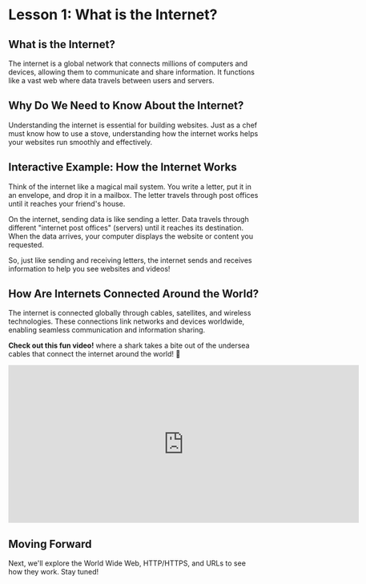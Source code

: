 # **Lesson 1: What is the Internet?**

## **What is the Internet?**
The internet is a global network that connects millions of computers and devices, allowing them to communicate and share information. It functions like a vast web where data travels between users and servers.

## **Why Do We Need to Know About the Internet?**
Understanding the internet is essential for building websites. Just as a chef must know how to use a stove, understanding how the internet works helps your websites run smoothly and effectively.

## **Interactive Example: How the Internet Works**

Think of the internet like a magical mail system. You write a letter, put it in an envelope, and drop it in a mailbox. The letter travels through post offices until it reaches your friend's house.

On the internet, sending data is like sending a letter. Data travels through different "internet post offices" (servers) until it reaches its destination. When the data arrives, your computer displays the website or content you requested.

So, just like sending and receiving letters, the internet sends and receives information to help you see websites and videos!

## **How Are Internets Connected Around the World?**
The internet is connected globally through cables, satellites, and wireless technologies. These connections link networks and devices worldwide, enabling seamless communication and information sharing.

**Check out this fun video!** where a shark takes a bite out of the undersea cables that connect the internet around the world! 🦈

<iframe width="700" height="315" src="https://www.youtube.com/embed/1ex7uTQf4bQ" frameborder="0" allowfullscreen></iframe>

## **Moving Forward**
Next, we'll explore the World Wide Web, HTTP/HTTPS, and URLs to see how they work. Stay tuned!



<!--stackedit_data:
eyJoaXN0b3J5IjpbLTQ1ODkzODE2N119
-->